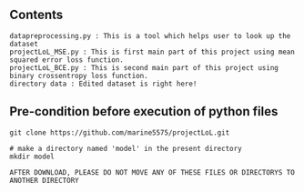 Contents
--------
```{.Bash}
datapreprocessing.py : This is a tool which helps user to look up the dataset
projectLoL_MSE.py : This is first main part of this project using mean squared error loss function.
projectLoL_BCE.py : This is second main part of this project using binary crossentropy loss function.
directory data : Edited dataset is right here!
```

**Pre-condition before execution of python files**
-----------------------------------------
```{.Bash}
git clone https://github.com/marine5575/projectLoL.git

# make a directory named 'model' in the present directory
mkdir model

AFTER DOWNLOAD, PLEASE DO NOT MOVE ANY OF THESE FILES OR DIRECTORYS TO ANOTHER DIRECTORY
```

